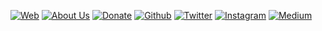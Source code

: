 [![Web](https://img.shields.io/badge/Web-grey?style=for-the-badge&logoColor=white)]({{pkg.extra.collective.url}})
[![About Us](https://img.shields.io/badge/About%20Us-grey?style=for-the-badge&logoColor=white)]({{pkg.extra.collective.about}})
[![Donate](https://img.shields.io/badge/Donate-pink?style=for-the-badge&logoColor=white)]({{pkg.extra.collective.funding}})
[![Github](https://img.shields.io/badge/Github-black?style=for-the-badge&logo=github&logoColor=white)]({{pkg.extra.collective.gh}})
[![Twitter](https://img.shields.io/badge/Twitter-black?style=for-the-badge&logo=twitter&logoColor=white)]({{pkg.extra.collective.social.twitter}})
[![Instagram](https://img.shields.io/badge/Instagram-black?style=for-the-badge&logo=instagram&logoColor=white)]({{pkg.extra.collective.social.instagram}})
[![Medium](https://img.shields.io/badge/Medium-black?style=for-the-badge&logo=medium&logoColor=white)]({{pkg.extra.collective.social.medium}})
